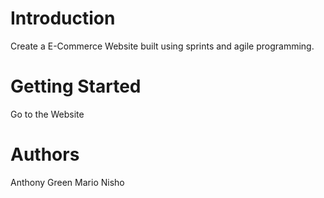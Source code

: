 # Introduction
Create a E-Commerce Website built using sprints and agile programming. 

# Getting Started
Go to the Website

# Authors
Anthony Green
Mario Nisho

